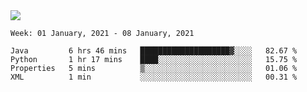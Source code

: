 <!--
**Mat2ja/Mat2ja** is a ✨ _special_ ✨ repository because its `README.md` (this file) appears on your GitHub profile.

Here are some ideas to get you started:

- 🔭 I’m currently working on ...
- 🌱 I’m currently learning ...
- 👯 I’m looking to collaborate on ...
- 🤔 I’m looking for help with ...
- 💬 Ask me about ...
- 📫 How to reach me: ...
- 😄 Pronouns: ...
- ⚡ Fun fact: ...
-->

<img src='https://media.giphy.com/media/xT9IgG50Fb7Mi0prBC/giphy.gif'>

<!--START_SECTION:waka-->
```text
Week: 01 January, 2021 - 08 January, 2021

Java         6 hrs 46 mins   ████████████████████▓░░░░   82.67 % 
Python       1 hr 17 mins    ████░░░░░░░░░░░░░░░░░░░░░   15.75 % 
Properties   5 mins          ▒░░░░░░░░░░░░░░░░░░░░░░░░   01.06 % 
XML          1 min           ░░░░░░░░░░░░░░░░░░░░░░░░░   00.31 % 
```
<!--END_SECTION:waka-->
